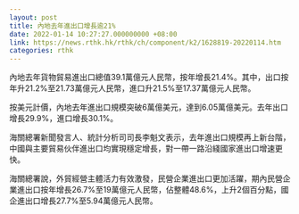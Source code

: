 ```yaml
---
layout: post
title: 內地去年進出口增長逾21%
date: 2022-01-14 10:27:27.000000000 +08:00
link: https://news.rthk.hk/rthk/ch/component/k2/1628819-20220114.htm
categories: rthk
---
```


內地去年貨物貿易進出口總值39.1萬億元人民幣，按年增長21.4%。其中，出口按年升21.2%至21.73萬億元人民幣，進口升21.5%至17.37萬億元人民幣。

按美元計價，內地去年進出口規模突破6萬億美元，達到6.05萬億美元。去年出口增長29.9%，進口增長30.1%。

海關總署新聞發言人、統計分析司司長李魁文表示，去年進出口規模再上新台階，中國與主要貿易伙伴進出口均實現穩定增長，對一帶一路沿綫國家進出口增速更快。

海關總署說，外貿經營主體活力有效激發，民營企業進出口更加活躍，期內民營企業進出口按年增長26.7%至19萬億元人民幣，佔整體48.6%，上升2個百分點，國企進出口增長27.7%至5.94萬億元人民幣。
